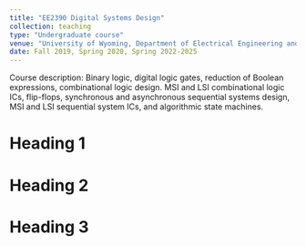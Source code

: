 ```yaml
---
title: "EE2390 Digital Systems Design"
collection: teaching
type: "Undergraduate course"
venue: "University of Wyoming, Department of Electrical Engineering and Computer Science"
date: Fall 2019, Spring 2020, Spring 2022-2025
---
```

Course description: Binary logic, digital logic gates, reduction of Boolean expressions, combinational logic design. MSI and LSI combinational logic ICs, flip-flops, synchronous and asynchronous sequential systems design, MSI and LSI sequential system ICs, and algorithmic state machines.

Heading 1
======

Heading 2
======

Heading 3
======

